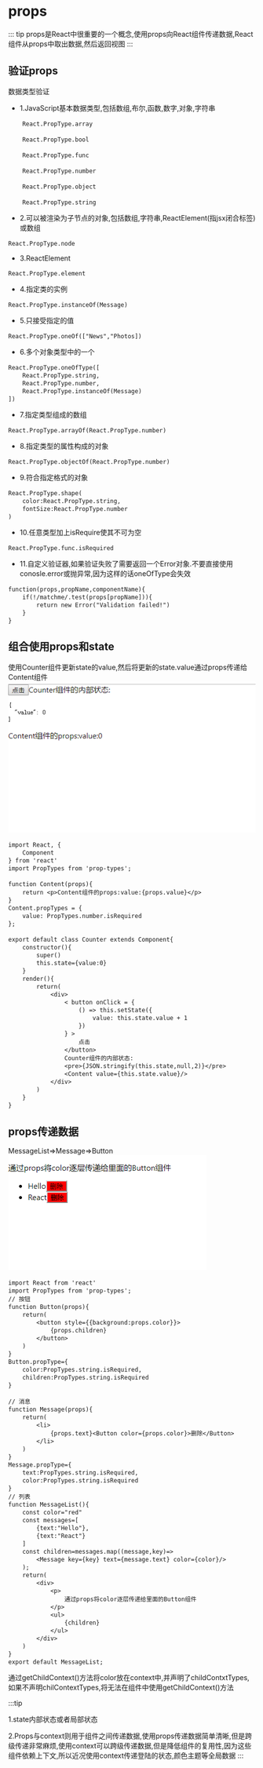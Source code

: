 # props
::: tip
 props是React中很重要的一个概念,使用props向React组件传递数据,React组件从props中取出数据,然后返回视图
:::
## 验证props
数据类型验证
- 1.JavaScript基本数据类型,包括数组,布尔,函数,数字,对象,字符串
```
    React.PropType.array

    React.PropType.bool

    React.PropType.func

    React.PropType.number

    React.PropType.object

    React.PropType.string

```
- 2.可以被渲染为子节点的对象,包括数组,字符串,ReactElement(指jsx闭合标签)或数组
```
React.PropType.node
```
- 3.ReactElement
```
React.PropType.element
```
- 4.指定类的实例
```
React.PropType.instanceOf(Message)
```
- 5.只接受指定的值
```
React.PropType.oneOf(["News","Photos])
```
- 6.多个对象类型中的一个
```
React.PropType.oneOfType([
    React.PropType.string,
    React.PropType.number,
    React.PropType.instanceOf(Message)
])
```
- 7.指定类型组成的数组
```
React.PropType.arrayOf(React.PropType.number)
```
- 8.指定类型的属性构成的对象
```
React.PropType.objectOf(React.PropType.number)
```
- 9.符合指定格式的对象
```
React.PropType.shape(
    color:React.PropType.string,
    fontSize:React.PropType.number
)
```
- 10.任意类型加上isRequire使其不可为空
```
React.PropType.func.isRequired
```
- 11.自定义验证器,如果验证失败了需要返回一个Error对象.不要直接使用conosle.error或抛异常,因为这样的话oneOfType会失效
```
function(props,propName,componentName){
    if(!/matchme/.test(props[propName])){
        return new Error("Validation failed!")
    }
}
```
## 组合使用props和state
使用Counter组件更新state的value,然后将更新的state.value通过props传递给Content组件
![img](../public/img/props&state.png)

```
import React, {
    Component
} from 'react'
import PropTypes from 'prop-types';

function Content(props){
    return <p>Content组件的props:value:{props.value}</p>
}
Content.propTypes = {
    value: PropTypes.number.isRequired
};

export default class Counter extends Component{
    constructor(){
        super()
        this.state={value:0}
    }
    render(){
        return(
            <div>
                < button onClick = {
                    () => this.setState({
                        value: this.state.value + 1
                    })
                } >
                    点击
                </button>
                Counter组件的内部状态:
                <pre>{JSON.stringify(this.state,null,2)}</pre>
                <Content value={this.state.value}/>
            </div>
        )
    }
}
```
## props传递数据
MessageList=>Message=>Button
![img](../public/img/props.png)

```
import React from 'react'
import PropTypes from 'prop-types';
// 按钮
function Button(props){
    return(
        <button style={{background:props.color}}>
            {props.children}
        </button>
    )
}
Button.propType={
    color:PropTypes.string.isRequired,
    children:PropTypes.string.isRequired
}

// 消息
function Message(props){
    return(
        <li>
            {props.text}<Button color={props.color}>删除</Button>
        </li>
    )
}
Message.propType={
    text:PropTypes.string.isRequired,
    color:PropTypes.string.isRequired
}
// 列表
function MessageList(){
    const color="red"
    const messages=[
        {text:"Hello"},
        {text:"React"}
    ]
    const children=messages.map((message,key)=>
        <Message key={key} text={message.text} color={color}/>
    );
    return(
        <div>
            <p>
                通过props将color逐层传递给里面的Button组件
            </p>
            <ul>
                {children}
            </ul>
        </div>
    )
}
export default MessageList;
```

通过getChildContext()方法将color放在context中,并声明了childContxtTypes,如果不声明chilContextTypes,将无法在组件中使用getChildContext()方法

:::tip

1.state内部状态或者局部状态

2.Props与context则用于组件之间传递数据,使用props传递数据简单清晰,但是跨级传递非常麻烦,使用context可以跨级传递数据,但是降低组件的复用性,因为这些组件依赖上下文,所以近况使用context传递登陆的状态,颜色主题等全局数据
:::
 <Vssue title="props" />
